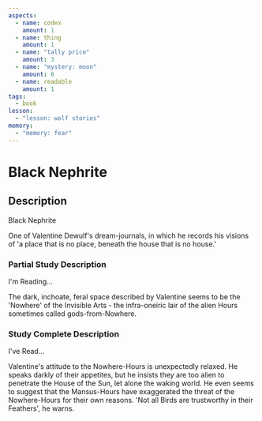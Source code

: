 ```yaml
---
aspects:
  - name: codex
    amount: 1
  - name: thing
    amount: 1
  - name: "tally price"
    amount: 3
  - name: "mystery: moon"
    amount: 6
  - name: readable
    amount: 1
tags:
  - book
lesson:
  - "lesson: wolf stories"
memory:
  - "memory: fear"
---
```


# Black Nephrite

## Description
Black Nephrite

One of Valentine Dewulf's dream-journals, in which he records his visions of 'a place that is no place, beneath the house that is no house.'
### Partial Study Description
I'm Reading...

The dark, inchoate, feral space described by Valentine seems to be the 'Nowhere' of the Invisible Arts - the infra-oneiric lair of the alien Hours sometimes called gods-from-Nowhere.
### Study Complete Description
I've Read...

Valentine's attitude to the Nowhere-Hours is unexpectedly relaxed. He speaks darkly of their appetites, but he insists they are too alien to penetrate the House of the Sun, let alone the waking world. He even seems to suggest that the Mansus-Hours have exaggerated the threat of the Nowhere-Hours for their own reasons. 'Not all Birds are trustworthy in their Feathers', he warns.